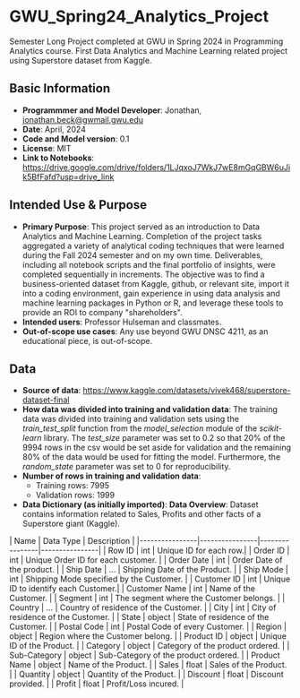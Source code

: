 # GWU_Spring24_Analytics_Project
Semester Long Project completed at GWU in Spring 2024 in Programming Analytics course. First Data Analytics and Machine Learning related project using Superstore dataset from Kaggle.

## Basic Information
- **Programmmer and Model Developer**: Jonathan, jonathan.beck@gwmail.gwu.edu
- **Date**: April, 2024
- **Code and Model version**: 0.1
- **License**: MIT
- **Link to Notebooks**: https://drive.google.com/drive/folders/1LJqxoJ7WkJ7wE8mGqGBW6uJik5BfFafd?usp=drive_link

 ## Intended Use & Purpose
 - **Primary Purpose**: This project served as an introduction to Data Analytics and Machine Learning. Completion of the project tasks aggregated a variety of analytical coding techniques that were learned during the Fall 2024 semester and on my own time. Deliverables, including all notebook scripts and the final portfolio of insights, were completed sequentially in increments. The objective was to find a business-oriented dataset from Kaggle, github, or relevant site, import it into a coding environment, gain experience in using data analysis and machine learning packages in Python or R, and leverage these tools to provide an ROI to company "shareholders".
 - **Intended users**: Professor Hulseman and classmates.
 - **Out-of-scope use cases**: Any use beyond GWU DNSC 4211, as an educational piece, is out-of-scope.

## Data
- **Source of data**: https://www.kaggle.com/datasets/vivek468/superstore-dataset-final
- **How data was divided into training and validation data**: The training data was divided into training and validation sets using the *train_test_split* function from the *model_selection* module of the *scikit-learn* library. The *test_size* parameter was set to 0.2 so that 20% of the 9994 rows in the csv would be set aside for validation and the remaining 80% of the data would be used for fitting the model. Furthermore, the *random_state* parameter was set to 0 for reproducibility.
- **Number of rows in training and validation data**:
  - Training rows: 7995
  - Validation rows: 1999
- **Data Dictionary (as initially imported)**:
**Data Overview**: Dataset contains information related to Sales, Profits and other facts of a Superstore giant (Kaggle).
  
| Name       | Data Type       | Description       |
|----------------|----------------|----------------|----------------|
| Row ID  | int  | Unique ID for each row.|
| Order ID  | int  | Unique Order ID for each customer. |
| Order Date  | int  | Order Date of the product. |
| Ship Date  | ... | Shipping Date of the Product. |
| Ship Mode  | int  | Shipping Mode specified by the Customer. |
| Customer ID  | int  | Unique ID to identify each Customer.|
| Customer Name  | int  | Name of the Customer. |
| Segment  | int  | The segment where the Customer belongs. |
| Country  | ... | Country of residence of the Customer. |
| City  | int  | City of residence of the Customer.  |
| State | object | State of residence of the Customer. |
| Postal Code | int | Postal Code of every Customer. |
| Region | object | Region where the Customer belong. |
| Product ID | object | Unique ID of the Product. |
| Category | object | Category of the product ordered. |
| Sub-Category | object | Sub-Category of the product ordered. |
| Product Name | object | Name of the Product. |
| Sales | float | Sales of the Product. |
| Quantity | object | Quantity of the Product. |
| Discount | float | Discount provided. |
| Profit | float | Profit/Loss incured. |



